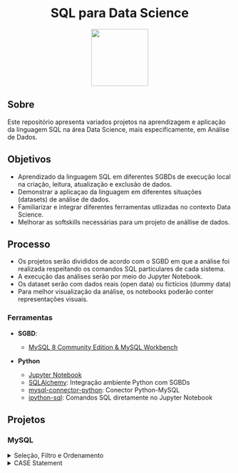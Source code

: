 # <div align="center">SQL para Data Science</div>

<div align="center">
<picture>
  <source media="(prefers-color-scheme: dark)" srcset="https://i.imgur.com/RjY9oBo.png">
  <img width="128px" alt="" src="https://i.imgur.com/V278dTp.png">
</picture>
</div>

## Sobre

Este repositório apresenta variados projetos na aprendizagem e aplicação da linguagem SQL na área Data Science, mais especificamente, em Análise de Dados.


## Objetivos

- Aprendizado da linguagem SQL em diferentes SGBDs de execução local na criação, leitura, atualização e exclusão de dados.
- Demonstrar a aplicaçao da linguagem em diferentes situações (datasets) de análise de dados.
- Familiarizar e integrar diferentes ferramentas utlizadas no contexto Data Science.
- Melhorar as softskills necessárias para um projeto de anállise de dados.

## Processo

- Os projetos serão divididos de acordo com o SGBD em que a análise foi realizada respeitando os comandos SQL particulares de cada sistema.
- A execução das análises serão por meio do Jupyter Notebook.
- Os dataset serão com dados reais (open data) ou fictícios (dummy data)
- Para melhor visualização da análise, os notebooks poderão conter representações visuais.


### Ferramentas

- **SGBD**:
  - [MySQL 8 Community Edition &  MySQL Workbench](https://www.mysql.com/products/community/)

- **Python**
    - [Jupyter Notebook](https://jupyter.org/)
    - [SQLAlchemy](https://www.sqlalchemy.org/): Integração ambiente Python com SGBDs
    - [mysql-connector-python](https://pypi.org/project/mysql-connector-python/): Conector Python-MySQL
    - [ipython-sql](https://pypi.org/project/ipython-sql/): Comandos SQL diretamente no Jupyter Notebook

## Projetos

### MySQL

<details>
<summary>Seleção, Filtro e Ordenamento</summary>

```
SELECT [DISTINCT] * columns [AS alias]
FROM tables
[WHERE] condition
[ORDER] columns
[LIMIT] number
```

| Projetos | Dataset | Data da Análise |
| :---:     | :---:     | :---:             |
| [Inspeção de Navios de Cruzeiro - Anvisa](/MySQL/Inspecao_Navios_Cruzeiro_Anvisa/Inspecao_Navios_Cruzeiro.ipynb)| Open Data | 31/08/2022 |
</details>

<details>
<summary>CASE Statement</summary>

```
SELECT
  CASE
    WHEN condition THEN value
    WHEN condition THEN value
  [ELSE]
  END [AS alias]

```

| Projetos | Dataset | Data da Análise |
| :---:     | :---:     | :---:             |
|[Ocorrência de Câncer de Mama - UC Irvine ML Repository]() | Open Data | 09/09/2022 |
</details>


